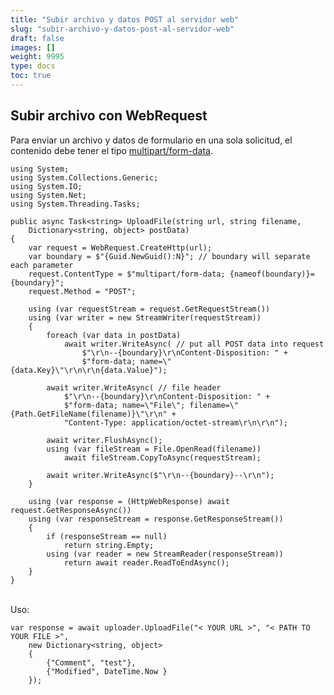 ```yaml
---
title: "Subir archivo y datos POST al servidor web"
slug: "subir-archivo-y-datos-post-al-servidor-web"
draft: false
images: []
weight: 9995
type: docs
toc: true
---
```


## Subir archivo con WebRequest
Para enviar un archivo y datos de formulario en una sola solicitud, el contenido debe tener el tipo [multipart/form-data](https://tools.ietf.org/html/rfc2388).

    using System;
    using System.Collections.Generic;
    using System.IO;
    using System.Net;
    using System.Threading.Tasks;

    public async Task<string> UploadFile(string url, string filename, 
        Dictionary<string, object> postData)
    {
        var request = WebRequest.CreateHttp(url);
        var boundary = $"{Guid.NewGuid():N}"; // boundary will separate each parameter
        request.ContentType = $"multipart/form-data; {nameof(boundary)}={boundary}";
        request.Method = "POST";

        using (var requestStream = request.GetRequestStream())
        using (var writer = new StreamWriter(requestStream))
        {
            foreach (var data in postData)
                await writer.WriteAsync( // put all POST data into request
                    $"\r\n--{boundary}\r\nContent-Disposition: " +
                    $"form-data; name=\"{data.Key}\"\r\n\r\n{data.Value}");

            await writer.WriteAsync( // file header
                $"\r\n--{boundary}\r\nContent-Disposition: " +
                $"form-data; name=\"File\"; filename=\"{Path.GetFileName(filename)}\"\r\n" +
                "Content-Type: application/octet-stream\r\n\r\n");

            await writer.FlushAsync();
            using (var fileStream = File.OpenRead(filename))
                await fileStream.CopyToAsync(requestStream);

            await writer.WriteAsync($"\r\n--{boundary}--\r\n");
        }

        using (var response = (HttpWebResponse) await request.GetResponseAsync())
        using (var responseStream = response.GetResponseStream())
        {
            if (responseStream == null)
                return string.Empty;
            using (var reader = new StreamReader(responseStream))
                return await reader.ReadToEndAsync();
        }
    }

<br/>
Uso:

    var response = await uploader.UploadFile("< YOUR URL >", "< PATH TO YOUR FILE >",
        new Dictionary<string, object>
        {
            {"Comment", "test"},
            {"Modified", DateTime.Now }
        });


